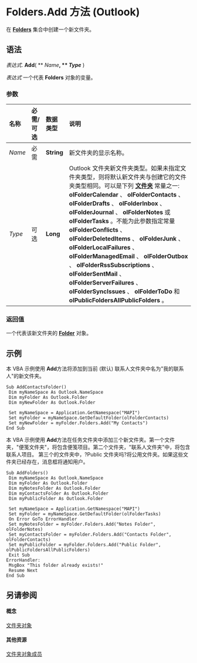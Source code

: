 
# Folders.Add 方法 (Outlook)

在  **[Folders](0c814c3c-74fc-414c-982d-a0097fcb35c2.md)** 集合中创建一个新文件夹。


## 语法

 _表达式_. **Add**( ** _Name_**, ** _Type_** )

 _表达式_ 一个代表 **Folders** 对象的变量。


### 参数



|**名称**|**必需/可选**|**数据类型**|**说明**|
|:-----|:-----|:-----|:-----|
| _Name_|必需|**String**|新文件夹的显示名称。|
| _Type_|可选|**Long**|Outlook 文件夹新文件夹类型。如果未指定文件夹类型，则将默认新文件夹与创建它的文件夹类型相同。可以是下列 **[文件夹](1a17abd8-09b9-d3e1-2d93-0a4d5580a950.md)** 常量之一: **olFolderCalendar** 、 **olFolderContacts** 、 **olFolderDrafts** 、 **olFolderInbox** 、 **olFolderJournal** 、 **olFolderNotes** 或 **olFolderTasks** 。不能为此参数指定常量 **olFolderConflicts** 、 **olFolderDeletedItems** 、 **olFolderJunk** 、 **olFolderLocalFailures** 、 **olFolderManagedEmail** 、 **olFolderOutbox** 、 **olFolderRssSubscriptions** 、 **olFolderSentMail** 、 **olFolderServerFailures** 、 **olFolderSyncIssues** 、 **olFolderToDo** 和 **olPublicFoldersAllPublicFolders** 。|

### 返回值

一个代表该新文件夹的  **[Folder](3cf6cda8-6d70-666e-2643-9d9c5b9cacfc.md)** 对象。


## 示例

本 VBA 示例使用 **Add**方法将添加到当前 (默认) 联系人文件夹中名为"我的联系人"的新文件夹。


```
Sub AddContactsFolder() 
 Dim myNameSpace As Outlook.NameSpace 
 Dim myFolder As Outlook.Folder 
 Dim myNewFolder As Outlook.Folder 
 
 Set myNameSpace = Application.GetNamespace("MAPI") 
 Set myFolder = myNameSpace.GetDefaultFolder(olFolderContacts) 
 Set myNewFolder = myFolder.Folders.Add("My Contacts") 
End Sub 

```

本 VBA 示例使用 **Add**方法在任务文件夹中添加三个新文件夹。第一个文件夹，"便笺文件夹"，将包含便笺项目。第二个文件夹，"联系人文件夹"中，将包含联系人项目。 第三个的文件夹中，?Public 文件夹吗?将公用文件夹。如果这些文件夹已经存在，消息框将通知用户。




```
Sub AddFolders() 
 Dim myNameSpace As Outlook.NameSpace 
 Dim myFolder As Outlook.Folder 
 Dim myNotesFolder As Outlook.Folder 
 Dim myContactsFolder As Outlook.Folder 
 Dim myPublicFolder As Outlook.Folder 
 
 Set myNameSpace = Application.GetNamespace("MAPI") 
 Set myFolder = myNameSpace.GetDefaultFolder(olFolderTasks) 
 On Error GoTo ErrorHandler 
 Set myNotesFolder = myFolder.Folders.Add("Notes Folder", olFolderNotes) 
 Set myContactsFolder = myFolder.Folders.Add("Contacts Folder", olFolderContacts) 
 Set myPublicFolder = myFolder.Folders.Add("Public Folder", olPublicFoldersAllPublicFolders) 
 Exit Sub 
ErrorHandler: 
 MsgBox "This folder already exists!" 
 Resume Next 
End Sub
```


## 另请参阅


#### 概念


[文件夹对象](0c814c3c-74fc-414c-982d-a0097fcb35c2.md)
#### 其他资源


[文件夹对象成员](6468a0fd-da4a-dd15-4614-860d685595a2.md)